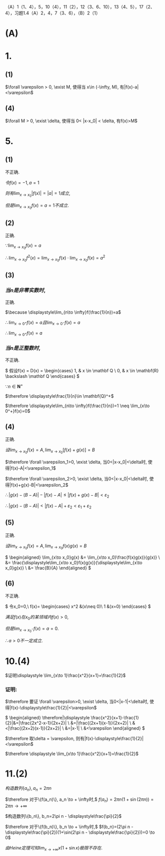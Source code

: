 （A）1（1、4），5，10（4），11（2），12（3、6、10），13（4、5），17（2、4），习题1.4（A）2，4，7（3、6），（B）2（1）

# (A)

# 1.

## (1)

$\forall \varepsilon > 0, \exist M, 使得当 x\in (-\infty, M), 有|f(x)-a|<\varepsilon$

## (4)

$\forall M > 0, \exist \delta, 使得当 0< |x-x_0| < \delta, 有f(x)>M$

# 5.

## (1)

不正确.

$令f(x)=-1, a=1$

$则有 \displaystyle \lim_{x\to x_0}|f(x)|=|a|=1成立,$

$但是 \displaystyle \lim_{x\to x_0}f(x)=a=1不成立.$

## (2)

正确.

$\because\displaystyle \lim_{x\to x_0}f(x)=a$

$\therefore \displaystyle \lim_{x\to x_0}f^2(x)=\lim_{x\to x_0}f(x)\cdot\lim_{x\to x_0}f(x)=a^2$


## (3)

### $当n是非零实数时,$

正确.

$\because \displaystyle\lim_{n\to \infty}f(\frac{1}{n})=a$

$\therefore \displaystyle\lim_{x\to 0^+}f(x)=a 且\lim_{x\to 0^-}f(x)=a$

$\therefore \displaystyle\lim_{x\to 0^+}f(x)=a$

### $当n是正整数时,$

不正确.

$
假设f(x) = D(x) =
\begin{cases}
1, & x \in \mathbf Q \\
0, & x \in \mathbf{R} \backslash \mathbf Q
\end{cases}
$

$\because n\in \mathbf{N}^+$

$\therefore \displaystyle\frac{1}{n}\in \mathbf{Q}^+$

$\therefore \displaystyle\lim_{n\to \infty}f(\frac{1}{n})=1 \neq \lim_{x\to 0^+}f(x)=0$

## (4)

正确.

$设\displaystyle\lim_{x\to x_0}f(x)=A, \lim_{x\to x_0}[f(x)+g(x)]=B$

$\therefore \forall \varepsilon_1>0, \exist \delta, 当0<|x-x_0|<\delta时, 使得|f(x)-A|<\varepsilon_1$

$\therefore \forall \varepsilon_2>0, \exist \delta, 当0<|x-x_0|<\delta时, 使得|f(x)+g(x)-B|<\varepsilon_2$

$\therefore |g(x)-(B-A)|-|f(x)-A| \leq |f(x)+g(x)-B| < \varepsilon_2$

$\therefore |g(x)-(B-A)| < |f(x)-A|  + \varepsilon_2 < \varepsilon_1+\varepsilon_2$

## (5)

正确.

$设\displaystyle\lim_{x\to x_0}f(x)=A, \lim_{x\to x_0}f(x)g(x)=B$

$
\begin{aligned}
\lim_{x\to x_0}g(x) &= \lim_{x\to x_0}\frac{f(x)g(x)}{g(x)} \\
&= \frac{\displaystyle\lim_{x\to x_0}f(x)g(x)}{\displaystyle\lim_{x\to x_0}g(x)} \\
&= \frac{B}{A}
\end{aligned}
$

## (6)

不正确.

$
令x_0=0,\ f(x)=
\begin{cases}
x^2 &(x\neq 0)\\
1  &(x=0)
\end{cases}
$

$满足f(x)在x_0的某领域内f(x)>0,$

$但是\displaystyle\lim_{x\to x_0^-} f(x)=a=0.$

$\therefore a>0不一定成立.$


# 10.(4)

$证明\displaystyle \lim_{x\to 1}\frac{x^2}{x+1}=\frac{1}{2}$

### 证明:

$\therefore 要证 \forall \varepsilon>0, \exist \delta, 当0<|x-1|<\delta时, 使得|f(x)-\displaystyle\frac{1}{2}|<\varepsilon$

$
\begin{aligned}
\therefore|\displaystyle \frac{x^2}{x+1}-\frac{1}{2}|&=|\frac{2x^2-x-1}{2x+2}| \\
&=|\frac{(2x+1)(x-1)}{2x+2}| \\
&<|\frac{(2x+2)(x-1)}{2x+2}| \\
&=|x-1| \\
&<\varepsilon
\end{aligned}
$

$\therefore 取\delta = \varepsilon, 则有|f(x)-\displaystyle\frac{1}{2}|<\varepsilon$

$\therefore \displaystyle \lim_{x\to 1}\frac{x^2}{x+1}=\frac{1}{2}$

# 11.(2)

$构造数列\{a_n\}, a_n=2\pi n$

$\therefore 对于\{f(a_n)\}, a_n \to + \infty时,$
$f(a_n)=2\pi n(1+\sin(2\pi n))=2\pi n \to +\infty$

$构造数列\{b_n\}, b_n=2\pi n - \displaystyle\frac{\pi}{2}$

$\therefore 对于\{f(b_n)\}, b_n \to + \infty时,$
$f(b_n)=(2\pi n - \displaystyle\frac{\pi}{2})(1+\sin(2\pi n - \displaystyle\frac{\pi}{2}))=0 \to 0$

$由Heine定理可知\displaystyle\lim_{x\to +\infty} x(1+\sin x)极限不存在.$